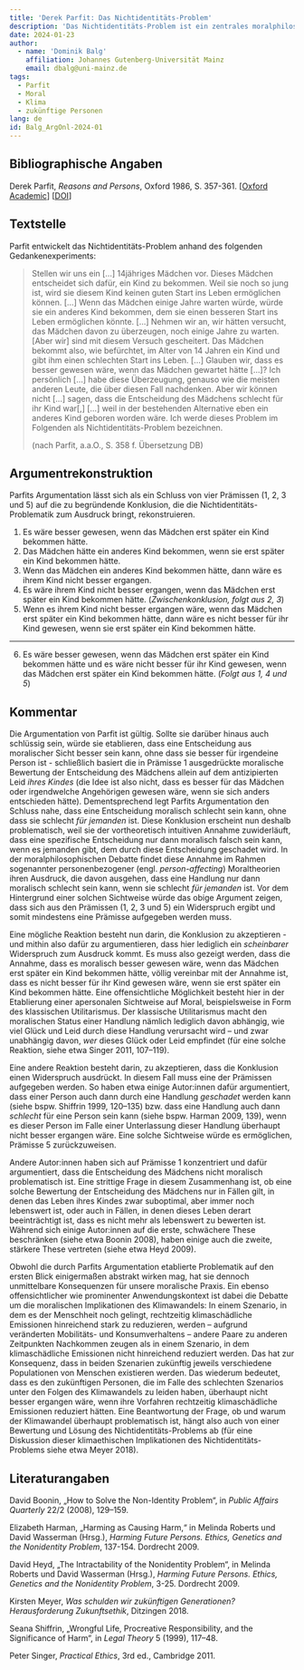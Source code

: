 ```yaml
---
title: 'Derek Parfit: Das Nichtidentitäts-Problem'
description: 'Das Nichtidentitäts-Problem ist ein zentrales moralphilosophisches Problem, das in jüngster Zeit insbesondere aufgrund seiner Implikationen mit Blick auf klima- und populationsethische Fragestellungen intensiv diskutiert worden ist. Im Kern dreht sich dieses Problem um unsere moralischen Verpflichtungen gegenüber Individuen, die durch unsere Handlungen überhaupt erst in Existenz kommen und deren Existenz unausweichlich mit einem gewissen Maß an Leid verbunden ist. Die entscheidende Frage ist dabei, wie die Verursachung dieses Leids moralisch zu bewerten ist, gegeben dass es niemanden gibt, dem dieses Leid hätte erspart werden können. Die hier vorgestellte informelle Rekonstruktion stellt eine der frühesten und einflussreichsten Formulierungen dieses Problems vor.'
date: 2024-01-23
author:
  - name: 'Dominik Balg'
    affiliation: Johannes Gutenberg-Universität Mainz
    email: dbalg@uni-mainz.de
tags:
  - Parfit
  - Moral
  - Klima
  - zukünftige Personen
lang: de
id: Balg_ArgOnl-2024-01
---
```


## Bibliographische Angaben

Derek Parfit, *Reasons and Persons*, Oxford 1986, S. 357-361. \[[Oxford Academic](https://academic.oup.com/book/12484/chapter-abstract/163168796)\] \[[DOI](https://academic.oup.com/book/12484/chapter-abstract/163168796)\]

## Textstelle

Parfit entwickelt das Nichtidentitäts-Problem anhand des folgenden Gedankenexperiments:

>Stellen wir uns ein […] 14jähriges Mädchen vor. Dieses Mädchen entscheidet sich dafür, ein Kind zu bekommen. Weil sie noch so jung ist, wird sie diesem Kind keinen guten Start ins Leben ermöglichen können. […] Wenn das Mädchen einige Jahre warten würde, würde sie ein anderes Kind bekommen, dem sie einen besseren Start ins Leben ermöglichen könnte. […] Nehmen wir an, wir hätten versucht, das Mädchen davon zu überzeugen, noch einige Jahre zu warten. [Aber wir] sind mit diesem Versuch gescheitert. Das Mädchen bekommt also, wie befürchtet, im Alter von 14 Jahren ein Kind und gibt ihm einen schlechten Start ins Leben. […] Glauben wir, dass es besser gewesen wäre, wenn das Mädchen gewartet hätte […]? Ich persönlich […] habe diese Überzeugung, genauso wie die meisten anderen Leute, die über diesen Fall nachdenken. Aber wir können nicht […] sagen, dass die Entscheidung des Mädchens schlecht für ihr Kind war[,] […] weil in der bestehenden Alternative eben ein anderes Kind geboren worden wäre. Ich werde dieses Problem im Folgenden als Nichtidentitäts-Problem bezeichnen.
>
>(nach Parfit, a.a.O., S. 358 f. Übersetzung DB)

## Argumentrekonstruktion

Parfits Argumentation lässt sich als ein Schluss von vier Prämissen (1, 2, 3 und 5) auf die zu begründende Konklusion, die die Nichtidentitäts-Problematik zum Ausdruck bringt, rekonstruieren.

1. Es wäre besser gewesen, wenn das Mädchen erst später ein Kind bekommen hätte.
2. Das Mädchen hätte ein anderes Kind bekommen, wenn sie erst später ein Kind bekommen hätte.
3. Wenn das Mädchen ein anderes Kind bekommen hätte, dann wäre es ihrem Kind nicht besser ergangen.
4. Es wäre ihrem Kind nicht besser ergangen, wenn das Mädchen erst später ein Kind bekommen hätte. (*Zwischenkonklusion, folgt aus 2, 3*)
5. Wenn es ihrem Kind nicht besser ergangen wäre, wenn das Mädchen erst später ein Kind bekommen hätte, dann wäre es nicht besser für ihr Kind gewesen, wenn sie erst später ein Kind bekommen hätte.

---

6. Es wäre besser gewesen, wenn das Mädchen erst später ein Kind bekommen hätte und es wäre nicht besser für ihr Kind gewesen, wenn das Mädchen erst später ein Kind bekommen hätte. (*Folgt aus 1, 4 und 5*)

## Kommentar

Die Argumentation von Parfit ist gültig. Sollte sie darüber hinaus auch schlüssig sein, würde sie etablieren, dass eine Entscheidung aus moralischer Sicht besser sein kann, ohne dass sie besser für irgendeine Person ist - schließlich basiert die in Prämisse 1 ausgedrückte moralische Bewertung der Entscheidung des Mädchens allein auf dem antizipierten Leid *ihres Kindes* (die Idee ist also nicht, dass es besser für das Mädchen oder irgendwelche Angehörigen gewesen wäre, wenn sie sich anders entschieden hätte). Dementsprechend legt Parfits Argumentation den Schluss nahe, dass eine Entscheidung moralisch schlecht sein kann, ohne dass sie schlecht *für jemanden* ist. Diese Konklusion erscheint nun deshalb problematisch, weil sie der vortheoretisch intuitiven Annahme zuwiderläuft, dass eine spezifische Entscheidung nur dann moralisch falsch sein kann, wenn es jemanden gibt, dem durch diese Entscheidung geschadet wird. In der moralphilosophischen Debatte findet diese Annahme im Rahmen sogenannter personenbezogener (engl. *person-affecting*) Moraltheorien ihren Ausdruck, die davon ausgehen, dass eine Handlung nur dann moralisch schlecht sein kann, wenn sie schlecht *für jemanden* ist. Vor dem Hintergrund einer solchen Sichtweise würde das obige Argument zeigen, dass sich aus den Prämissen (1, 2, 3 und 5) ein Widerspruch ergibt und somit mindestens eine Prämisse aufgegeben werden muss.

Eine mögliche Reaktion besteht nun darin, die Konklusion zu akzeptieren - und mithin also dafür zu argumentieren, dass hier lediglich ein *scheinbarer* Widerspruch zum Ausdruck kommt. Es muss also gezeigt werden, dass die Annahme, dass es moralisch besser gewesen wäre, wenn das Mädchen erst später ein Kind bekommen hätte, völlig vereinbar mit der Annahme ist, dass es nicht besser für ihr Kind gewesen wäre, wenn sie erst später ein Kind bekommen hätte. Eine offensichtliche Möglichkeit besteht hier in der Etablierung einer apersonalen Sichtweise auf Moral, beispielsweise in Form des klassischen Utilitarismus. Der klassische Utilitarismus macht den moralischen Status einer Handlung nämlich lediglich davon abhängig, wie viel Glück und Leid durch diese Handlung verursacht wird – und zwar unabhängig davon, *wer* dieses Glück oder Leid empfindet (für eine solche Reaktion, siehe etwa Singer 2011, 107–119).

Eine andere Reaktion besteht darin, zu akzeptieren, dass die Konklusion einen Widerspruch ausdrückt. In diesem Fall muss eine der Prämissen aufgegeben werden. So haben etwa einige Autor:innen dafür argumentiert, dass einer Person auch dann durch eine Handlung *geschadet* werden kann (siehe bspw. Shiffrin 1999, 120–135) bzw. dass eine Handlung auch dann *schlecht* für eine Person sein kann (siehe bspw. Harman 2009, 139), wenn es dieser Person im Falle einer Unterlassung dieser Handlung überhaupt nicht besser ergangen wäre. Eine solche Sichtweise würde es ermöglichen, Prämisse 5 zurückzuweisen.

Andere Autor:innen haben sich auf Prämisse 1 konzentriert und dafür argumentiert, dass die Entscheidung des Mädchens nicht moralisch problematisch ist. Eine strittige Frage in diesem Zusammenhang ist, ob eine solche Bewertung der Entscheidung des Mädchens nur in Fällen gilt, in denen das Leben ihres Kindes zwar suboptimal, aber immer noch lebenswert ist, oder auch in Fällen, in denen dieses Leben derart beeinträchtigt ist, dass es nicht mehr als lebenswert zu bewerten ist. Während sich einige Autor:innen auf die erste, schwächere These beschränken (siehe etwa Boonin 2008), haben einige auch die zweite, stärkere These vertreten (siehe etwa Heyd 2009).

Obwohl die durch Parfits Argumentation etablierte Problematik auf den ersten Blick einigermaßen abstrakt wirken mag, hat sie dennoch unmittelbare Konsequenzen für unsere moralische Praxis. Ein ebenso offensichtlicher wie prominenter Anwendungskontext ist dabei die Debatte um die moralischen Implikationen des Klimawandels: In einem Szenario, in dem es der Menschheit noch gelingt, rechtzeitig klimaschädliche Emissionen hinreichend stark zu reduzieren, werden – aufgrund veränderten Mobilitäts- und Konsumverhaltens – andere Paare zu anderen Zeitpunkten Nachkommen zeugen als in einem Szenario, in dem klimaschädliche Emissionen nicht hinreichend reduziert werden. Das hat zur Konsequenz, dass in beiden Szenarien zukünftig jeweils verschiedene Populationen von Menschen existieren werden. Das wiederum bedeutet, dass es den zukünftigen Personen, die im Falle des schlechten Szenarios unter den Folgen des Klimawandels zu leiden haben, überhaupt nicht besser ergangen wäre, wenn ihre Vorfahren rechtzeitig klimaschädliche Emissionen reduziert hätten. Eine Beantwortung der Frage, ob und warum der Klimawandel überhaupt problematisch ist, hängt also auch von einer Bewertung und Lösung des Nichtidentitäts-Problems ab (für eine Diskussion dieser klimaethischen Implikationen des Nichtidentitäts-Problems siehe etwa Meyer 2018).

## Literaturangaben

David Boonin, „How to Solve the Non-Identity Problem“, in *Public Affairs Quarterly* 22/2 (2008), 129–159.

Elizabeth Harman, „Harming as Causing Harm,“ in Melinda Roberts und David Wasserman (Hrsg.), *Harming Future Persons. Ethics, Genetics and the Nonidentity Problem*, 137-154. Dordrecht 2009.

David Heyd, „The Intractability of the Nonidentity Problem“, in Melinda Roberts und David Wasserman (Hrsg.), *Harming Future Persons. Ethics, Genetics and the Nonidentity Problem*, 3-25. Dordrecht 2009.

Kirsten Meyer, *Was schulden wir zukünftigen Generationen? Herausforderung Zukunftsethik*, Ditzingen 2018.

Seana Shiffrin, „Wrongful Life, Procreative Responsibility, and the Significance of Harm“, in *Legal Theory* 5 (1999), 117–48.

Peter Singer, *Practical Ethics*, 3rd ed., Cambridge 2011.

